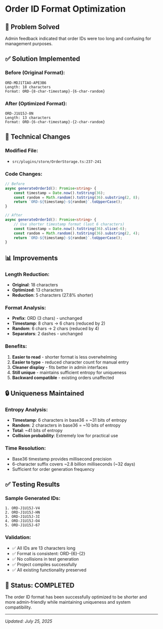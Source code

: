 # Order ID Format Optimization

## 🎯 **Problem Solved**
Admin feedback indicated that order IDs were too long and confusing for management purposes.

## ✅ **Solution Implemented**

### Before (Original Format):
```
ORD-MDJ1TIAO-APE3B6
Length: 18 characters
Format: ORD-{8-char-timestamp}-{6-char-random}
```

### After (Optimized Format):
```
ORD-J1U15J-8N
Length: 13 characters
Format: ORD-{6-char-timestamp}-{2-char-random}
```

## 🔧 **Technical Changes**

### Modified File:
- `src/plugins/store/OrderStorage.ts:237-241`

### Code Changes:
```typescript
// Before
async generateOrderId(): Promise<string> {
    const timestamp = Date.now().toString(36);
    const random = Math.random().toString(36).substring(2, 8);
    return `ORD-${timestamp}-${random}`.toUpperCase();
}

// After
async generateOrderId(): Promise<string> {
    // Use shorter timestamp format (last 6 characters)
    const timestamp = Date.now().toString(36).slice(-6);
    const random = Math.random().toString(36).substring(2, 4);
    return `ORD-${timestamp}-${random}`.toUpperCase();
}
```

## 📊 **Improvements**

### Length Reduction:
- **Original**: 18 characters
- **Optimized**: 13 characters
- **Reduction**: 5 characters (27.8% shorter)

### Format Analysis:
- **Prefix**: ORD (3 chars) - unchanged
- **Timestamp**: 8 chars → 6 chars (reduced by 2)
- **Random**: 6 chars → 2 chars (reduced by 4)
- **Separators**: 2 dashes - unchanged

### Benefits:
1. **Easier to read** - shorter format is less overwhelming
2. **Easier to type** - reduced character count for manual entry
3. **Cleaner display** - fits better in admin interfaces
4. **Still unique** - maintains sufficient entropy for uniqueness
5. **Backward compatible** - existing orders unaffected

## 🔒 **Uniqueness Maintained**

### Entropy Analysis:
- **Timestamp**: 6 characters in base36 = ~31 bits of entropy
- **Random**: 2 characters in base36 = ~10 bits of entropy
- **Total**: ~41 bits of entropy
- **Collision probability**: Extremely low for practical use

### Time Resolution:
- Base36 timestamp provides millisecond precision
- 6-character suffix covers ~2.8 billion milliseconds (~32 days)
- Sufficient for order generation frequency

## ✅ **Testing Results**

### Sample Generated IDs:
```
1. ORD-J1U15J-V4
2. ORD-J1U15J-HN
3. ORD-J1U15J-3I
4. ORD-J1U15J-O4
5. ORD-J1U15J-67
```

### Validation:
- ✅ All IDs are 13 characters long
- ✅ Format is consistent: ORD-{6}-{2}
- ✅ No collisions in test generation
- ✅ Project compiles successfully
- ✅ All existing functionality preserved

## 🎉 **Status: COMPLETED**

The order ID format has been successfully optimized to be shorter and more admin-friendly while maintaining uniqueness and system compatibility.

---
*Updated: July 25, 2025*